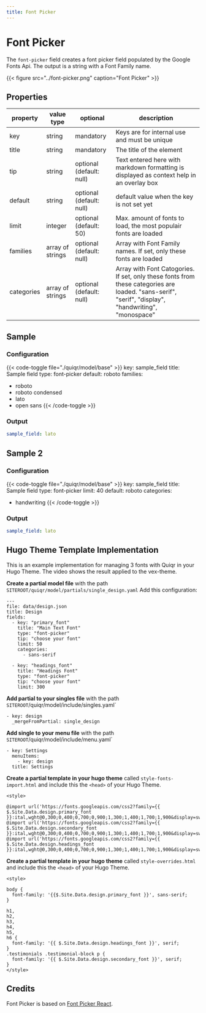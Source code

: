 ```yaml
---
title: Font Picker
---
```


# Font Picker

The `font-picker` field creates a font picker field populated by the Google
Fonts Api. The output is a string with a Font Family name.

{{< figure src="../font-picker.png" caption="Font Picker" >}}

## Properties

| property   | value type       | optional                 | description                                                                               |
|------------|------------------|--------------------------|-------------------------------------------------------------------------------------------|
| key        | string           | mandatory                | Keys are for internal use and must be unique                                              |
| title      | string           | mandatory                | The title of the element                                                                  |
| tip        | string           | optional (default: null) | Text entered here with markdown formatting is displayed as context help in an overlay box |
| default    | string           | optional (default: null) | default value when the key is not set yet                                                 |
| limit      | integer          | optional (default: 50)   | Max. amount of fonts to load, the most populair fonts are loaded                          |
| families   | array of strings | optional (default: null) | Array with Font Family names. If set, only these fonts are loaded                         |
| categories | array of strings | optional (default: null) | Array with Font Catogories. If set, only these fonts from these categories are loaded. "sans-serif", "serif", "display", "handwriting", "monospace"     |

## Sample

### Configuration

{{< code-toggle file="./quiqr/model/base" >}}
key: sample_field
title: Sample field
type: font-picker
default: roboto
families:
  - roboto
  - roboto condensed
  - lato
  - open sans
{{< /code-toggle >}}

### Output

```yaml
sample_field: lato
```

## Sample 2

### Configuration

{{< code-toggle file="./quiqr/model/base" >}}
key: sample_field
title: Sample field
type: font-picker
limit: 40
default: roboto
categories:
  - handwriting
{{< /code-toggle >}}

### Output

```yaml
sample_field: lato
```

## Hugo Theme Template Implementation

This is an example implementation for managing 3 fonts with Quiqr in your Hugo Theme. The video shows the result applied to the vex-theme.

**Create a partial model file** with the path `SITEROOT/quiqr/model/partials/single_design.yaml` Add this configuration:

```
---
file: data/design.json
title: Design
fields:
  - key: "primary_font"
    title: "Main Text Font"
    type: "font-picker"
    tip: "choose your font"
    limit: 50
    categories:
      - sans-serif

  - key: "headings_font"
    title: "Headings Font"
    type: "font-picker"
    tip: "choose your font"
    limit: 300
```


**Add partial to your singles file** with the path `SITEROOT`/quiqr/model/include/singles.yaml`

```
- key: design
  _mergeFromPartial: single_design
```

**Add single to your menu file** with the path `SITEROOT`/quiqr/model/include/menu.yaml`

```
- key: Settings
  menuItems:
    - key: design
  title: Settings
```

**Create a partial template in your hugo theme** called `style-fonts-import.html` and include this the `<head>` of your Hugo Theme.

```
<style>

@import url('https://fonts.googleapis.com/css2?family={{ $.Site.Data.design.primary_font }}:ital,wght@0,300;0,400;0,700;0,900;1,300;1,400;1,700;1,900&display=swap');
@import url('https://fonts.googleapis.com/css2?family={{ $.Site.Data.design.secondary_font }}:ital,wght@0,300;0,400;0,700;0,900;1,300;1,400;1,700;1,900&display=swap');
@import url('https://fonts.googleapis.com/css2?family={{ $.Site.Data.design.headings_font }}:ital,wght@0,300;0,400;0,700;0,900;1,300;1,400;1,700;1,900&display=swap');
```

**Create a partial template in your hugo theme** called `style-overrides.html` and include this the `<head>` of your Hugo Theme.

```
<style>

body {
  font-family: '{{$.Site.Data.design.primary_font }}', sans-serif;
}

h1,
h2,
h3,
h4,
h5,
h6 {
  font-family: '{{ $.Site.Data.design.headings_font }}', serif;
}
.testimonials .testimonial-block p {
  font-family: '{{ $.Site.Data.design.secondary_font }}', serif;
}
</style>
```

## Credits

Font Picker is based on [Font Picker React](https://github.com/samuelmeuli/font-picker-react).
